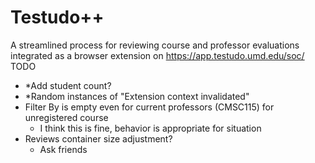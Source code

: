 # Testudo++
A streamlined process for reviewing course and professor evaluations integrated as a browser extension on https://app.testudo.umd.edu/soc/
TODO
- *Add student count?
- *Random instances of "Extension context invalidated"
- Filter By is empty even for current professors (CMSC115) for unregistered course
    - I think this is fine, behavior is appropriate for situation
- Reviews container size adjustment?
    - Ask friends
